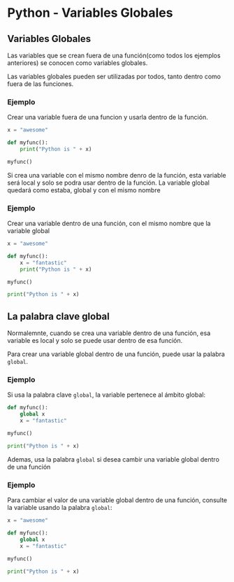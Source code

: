 # Python - Variables Globales

## Variables Globales

Las variables que se crean fuera de una función(como todos los ejemplos anteriores) se conocen como variables globales.

Las variables globales pueden ser utilizadas por todos, tanto dentro como fuera de las funciones.

### Ejemplo

Crear una variable fuera de una funcion y usarla dentro de la función.

```python
x = "awesome"

def myfunc():
    print("Python is " + x)

myfunc()
```

Si crea una variable con el mismo nombre denro de la función, esta variable será local y solo se podra usar dentro de la función. La variable global quedará como estaba, global y con el mismo nombre

### Ejemplo

Crear una variable dentro de una función, con el mismo nombre que la variable global

```python
x = "awesome"

def myfunc():
    x = "fantastic"
    print("Python is " + x)

myfunc()

print("Python is " + x)
```

## La palabra clave global

Normalemnte, cuando se crea una variable dentro de una función, esa variable es local y solo se puede usar dentro de esa función.

Para crear una variable global dentro de una función, puede usar la palabra `global`.

### Ejemplo

Si usa la palabra clave `global`, la variable pertenece al ámbito global:

```python
def myfunc():
    global x
    x = "fantastic"

myfunc()

print("Python is " + x)
```

Ademas, usa la palabra `global` si desea cambir una variable global dentro de una función

### Ejemplo

Para cambiar el valor de una variable global dentro de una función, consulte la variable usando la palabra `global`:

```python
x = "awesome"

def myfunc():
    global x
    x = "fantastic"

myfunc()

print("Python is " + x)
```
